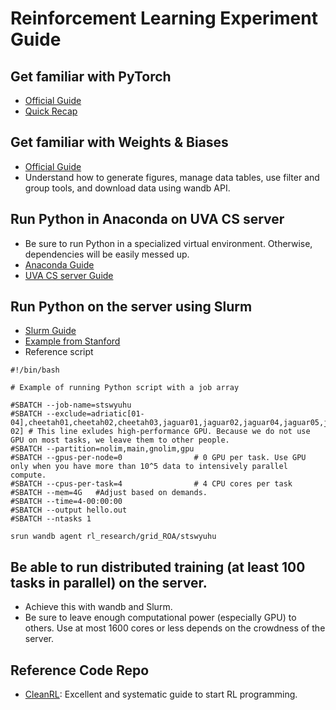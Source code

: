 # Reinforcement Learning Experiment Guide

## Get familiar with PyTorch

* [Official Guide](https://pytorch.org/tutorials/)
* [Quick Recap](https://www.cs.princeton.edu/courses/archive/fall19/cos484/lectures/pytorch.pdf)

##  Get familiar with Weights & Biases
* [Official Guide](https://wandb.ai/site/tutorials)
* Understand how to generate figures, manage data tables, use filter and group tools, and download data using wandb API.

## Run Python in Anaconda on UVA CS server
* Be sure to run Python in a specialized virtual environment. Otherwise, dependencies will be easily messed up. 
* [Anaconda Guide](https://www.anaconda.com/)
* [UVA CS server Guide](https://www.cs.virginia.edu/wiki/doku.php?id=start)
  

## Run Python on the server using Slurm
* [Slurm Guide](https://slurm.schedmd.com/documentation.html)
* [Example from Stanford](https://rcpedia.stanford.edu/topicGuides/jobArrayPythonExample.html)
* Reference script
```
#!/bin/bash

# Example of running Python script with a job array

#SBATCH --job-name=stswyuhu
#SBATCH --exclude=adriatic[01-04],cheetah01,cheetah02,cheetah03,jaguar01,jaguar02,jaguar04,jaguar05,jaguar06,lotus,lynx[01-02] # This line exludes high-performance GPU. Because we do not use GPU on most tasks, we leave them to other people.
#SBATCH --partition=nolim,main,gnolim,gpu
#SBATCH --gpus-per-node=0                # 0 GPU per task. Use GPU only when you have more than 10^5 data to intensively parallel compute.
#SBATCH --cpus-per-task=4                # 4 CPU cores per task
#SBATCH --mem=4G   #Adjust based on demands.
#SBATCH --time=4-00:00:00
#SBATCH --output hello.out            
#SBATCH --ntasks 1                   

srun wandb agent rl_research/grid_ROA/stswyuhu
```


## Be able to run distributed training (at least 100 tasks in parallel) on the server.
* Achieve this with wandb and Slurm.
* Be sure to leave enough computational power (especially GPU) to others. Use at most 1600 cores or less depends on the crowdness of the server.

## Reference Code Repo
* [CleanRL](https://github.com/vwxyzjn/cleanrl): Excellent and systematic guide to start RL programming.
 
